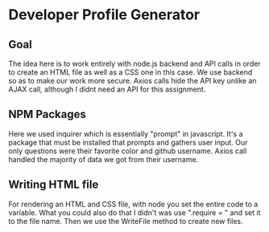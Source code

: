 # Developer Profile Generator

## Goal
The idea here is to work entirely with node.js backend and API calls in order to create an HTML file as well as a CSS one in this case. We use backend so as to make our work more secure. Axios calls hide the API key unlike an AJAX call, although I didnt need an API for this assignment.

## NPM Packages
Here we used inquirer which is essentially "prompt" in javascript. It's a package that must be installed that prompts and gathers user input. Our only questions were their favorite color and github username.
Axios call handled the majority of data we got from their username.

## Writing HTML file
For rendering an HTML and CSS file, with node you set the entire code to a variable. What you could also do that I didn't was use ".require = " and set it to the file name. Then we use the WriteFile method to create new files.



